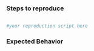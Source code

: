 ### Steps to reproduce
<!-- (Guidelines for creating a bug report are [available here](http://www.google.com) -->

<!-- paste your executable test case here -->
```ruby

#your reproduction script here
```

### Expected Behavior
